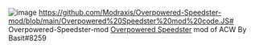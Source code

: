 ![image](https://raw.githubusercontent.com/Modraxis/Overpowered-Speedster-mod/main/SB%20overpowered%20speedster.png)
https://github.com/Modraxis/Overpowered-Speedster-mod/blob/main/Overpowered%20Speedster%20mod%20code.JS# Overpowered-Speedster-mod
[Overpowered Speedster](https://github.com/Modraxis/Overpowered-Speedster-mod/blob/main/Overpowered%20Speedster%20mod%20code.JS) mod of ACW By Basit#8259

